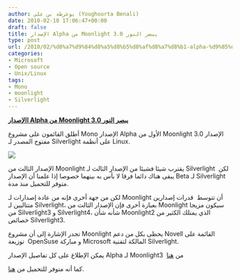 ```yaml
---
author: يوغرطة بن علي (Youghourta Benali)
date: 2010-02-10 17:06:47+00:00
draft: false
title: الإصدار Alpha من Moonlight 3.0 يبصر النور
type: post
url: /2010/02/%d8%a7%d9%84%d8%a5%d8%b5%d8%af%d8%a7%d8%b1-alpha-%d9%85%d9%86-moonlight-3-0-%d9%8a%d8%a8%d8%b5%d8%b1-%d8%a7%d9%84%d9%86%d9%88%d8%b1/
categories:
- Microsoft
- Open source
- Unix/Linux
tags:
- Mono
- moonlight
- Silverlight
---
```


[**االإصدار Alpha من Moonlight 3.0 يبصر النور**](https://www.it-scoop.com/2010/02/%d8%a7%d9%84%d8%a5%d8%b5%d8%af%d8%a7%d8%b1-alpha-%d9%85%d9%86-moonlight-3-0-%d9%8a%d8%a8%d8%b5%d8%b1-%d8%a7%d9%84%d9%86%d9%88%d8%b1/)


أطلق القائمون على مشروع Mono الإصدار Alpha الأول من Moonlight 3.0 الإصدار مفتوح المصدر لـ Silverlight على أنظمة Linux.

[![](https://www.it-scoop.com/wp-content/uploads/2010/02/moonlight-261x300.png)
](https://www.it-scoop.com/2010/02/%d8%a7%d9%84%d8%a5%d8%b5%d8%af%d8%a7%d8%b1-alpha-%d9%85%d9%86-moonlight-3-0-%d9%8a%d8%a8%d8%b5%d8%b1-%d8%a7%d9%84%d9%86%d9%88%d8%b1/)

الإصدار الثالث من Moonlight يقترب شيئا فشيئا من الإصدار الثالث لـ Silverlight  لكن يبقى هناك دائما فرقا لا بأس به بينهما خصوصا إذا علمنا أن الإصدار Beta لـ Silverlight متوفر للتحميل منذ مدة.

لكن من جهة أخرى فإنه من عادة إصدارات لـ Moonlight أن تتوسط  قدرات إصدارين متتاليين لـ Silverlight، بعبارة أخرى فإن الإصدار الثالث من Moonlight سيكون مزيجا من Silverlight3 و Silverlight4، شأنه شأن Moonlight2 الذي يمتلك الكثير من خصائص Silverlight3.

تجدر الإشارة إلى أن مشروع Moonlight يحظى بكل من دعم Novell القائمة على توزيعة  OpenSuse و مباركة Microsoft المالكة لتقنية Silverlight.

يمكن الإطلاع على كل تفاصيل الإصدار Alpha لـ Moonlight3  من [هنا](http://www.mono-project.com/Moonlight/Preview#Release_Notes)

كما أنه متوفر للتحميل من [هنا](http://go-mono.com/moonlight/prerelease.aspx).
